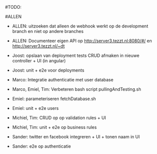 #TODO:

#ALLEN
* ALLEN: uitzoeken dat alleen de webhook werkt op de development branch en niet op andere branches
* ALLEN: Documenteer eigen API op http://server3.tezzt.nl:8080/#/ en http://server3.tezzt.nl/~dt


* Joost: opslaan van deployment tests CRUD afmaken in nieuwe controller + UI (in angular)
* Joost: unit + e2e voor deployments
* Marco: Integratie authenticatie met user database 
* Marco, Emiel, Tim: Verbeteren bash script pullingAndTesting.sh
* Emiel: parameteriseren fetchDatabase.sh
* Emiel: unit + e2e users 
* Michiel, Tim: CRUD op op validation rules + UI
* Michiel, Tim: unit + e2e op business rules
* Sander: twitter en facebook integreren + UI + tonen naam in UI
* Sander: e2e op authenticatie





